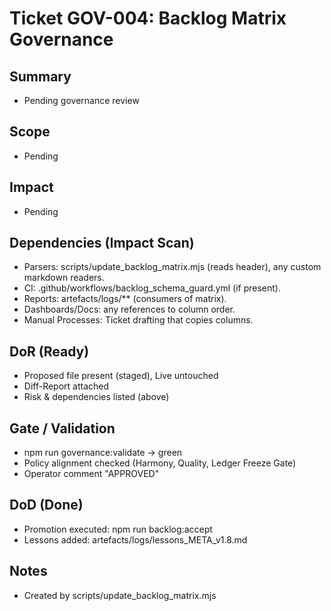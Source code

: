 # Ticket GOV-004: Backlog Matrix Governance

## Summary
- Pending governance review

## Scope
- Pending

## Impact
- Pending


## Dependencies (Impact Scan)
- Parsers: scripts/update_backlog_matrix.mjs (reads header), any custom markdown readers.
- CI: .github/workflows/backlog_schema_guard.yml (if present).
- Reports: artefacts/logs/** (consumers of matrix).
- Dashboards/Docs: any references to column order.
- Manual Processes: Ticket drafting that copies columns.

## DoR (Ready)
- Proposed file present (staged), Live untouched
- Diff-Report attached
- Risk & dependencies listed (above)

## Gate / Validation
- npm run governance:validate → green
- Policy alignment checked (Harmony, Quality, Ledger Freeze Gate)
- Operator comment "APPROVED"

## DoD (Done)
- Promotion executed: npm run backlog:accept
- Lessons added: artefacts/logs/lessons_META_v1.8.md

## Notes
- Created by scripts/update_backlog_matrix.mjs
